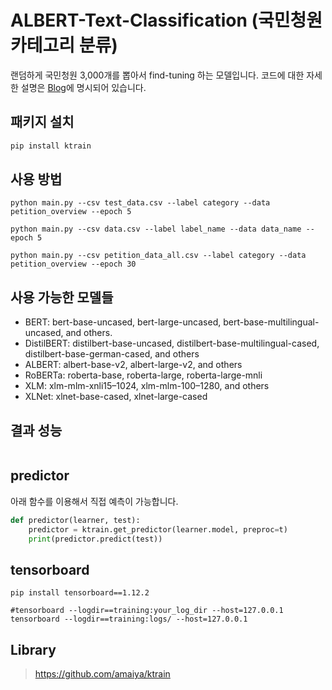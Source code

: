 # ALBERT-Text-Classification (국민청원 카테고리 분류)
 랜덤하게 국민청원 3,000개를 뽑아서 find-tuning 하는 모델입니다. 코드에 대한 자세한 설명은 [Blog](https://hipgyung.tistory.com/93)에 명시되어 있습니다.

## 패키지 설치
``` python
pip install ktrain
```

## 사용 방법
```
python main.py --csv test_data.csv --label category --data petition_overview --epoch 5

python main.py --csv data.csv --label label_name --data data_name --epoch 5

python main.py --csv petition_data_all.csv --label category --data petition_overview --epoch 30
```

## 사용 가능한 모델들
- BERT: bert-base-uncased, bert-large-uncased, bert-base-multilingual-uncased, and others.
- DistilBERT: distilbert-base-uncased, distilbert-base-multilingual-cased, distilbert-base-german-cased, and others
- ALBERT: albert-base-v2, albert-large-v2, and others
- RoBERTa: roberta-base, roberta-large, roberta-large-mnli
- XLM: xlm-mlm-xnli15–1024, xlm-mlm-100–1280, and others
- XLNet: xlnet-base-cased, xlnet-large-cased

## 결과 성능
![]()  


## predictor
아래 함수를 이용해서 직접 예측이 가능합니다.
``` python
def predictor(learner, test):
	predictor = ktrain.get_predictor(learner.model, preproc=t)
	print(predictor.predict(test))

```

## tensorboard
```
pip install tensorboard==1.12.2

#tensorboard --logdir==training:your_log_dir --host=127.0.0.1
tensorboard --logdir==training:logs/ --host=127.0.0.1
```

## Library
> https://github.com/amaiya/ktrain